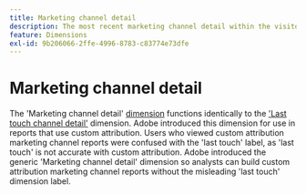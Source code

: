 ```yaml
---
title: Marketing channel detail
description: The most recent marketing channel detail within the visitor's engagement expiration.
feature: Dimensions
exl-id: 9b206066-2ffe-4996-8783-c83774e73dfe
---
```

# Marketing channel detail

The 'Marketing channel detail' [dimension](overview.md) functions identically to the ['Last touch channel detail'](last-touch-detail.md) dimension. Adobe introduced this dimension for use in reports that use custom attribution. Users who viewed custom attribution marketing channel reports were confused with the 'last touch' label, as 'last touch' is not accurate with custom attribution. Adobe introduced the generic 'Marketing channel detail' dimension so analysts can build custom attribution marketing channel reports without the misleading 'last touch' dimension label.
